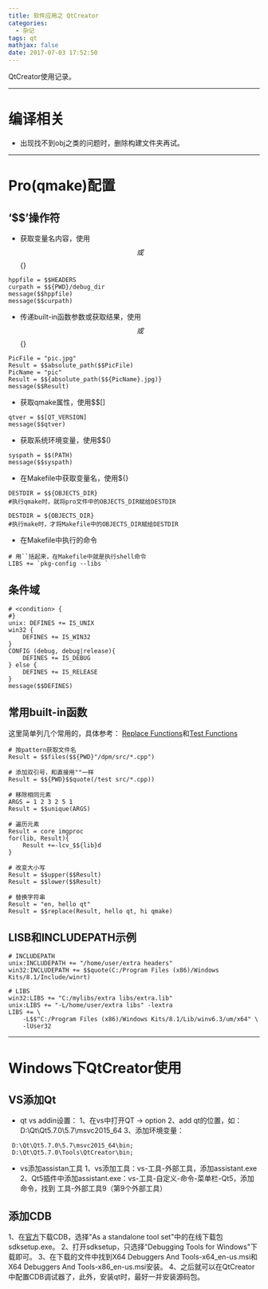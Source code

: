 ```yaml
---
title: 软件应用之 QtCreator
categories:
  - 杂记
tags: qt
mathjax: false
date: 2017-07-03 17:52:50
---
```


QtCreator使用记录。

<!-- more -->

---
# 编译相关
 - 出现找不到obj之类的问题时，删除构建文件夹再试。


---
# Pro(qmake)配置

## ‘$$’操作符

 - 获取变量名内容，使用$$或$${}

```
hppfile = $$HEADERS
curpath = $${PWD}/debug_dir
message($$hppfile)
message($$curpath)
```

 - 传递built-in函数参数或获取结果，使用$$或$${}

```
PicFile = "pic.jpg"
Result = $$absolute_path($$PicFile)
PicName = "pic"
Result = $${absolute_path($${PicName}.jpg)}
message($$Result)
```

 - 获取qmake属性，使用$$[]

```
qtver = $$[QT_VERSION]
message($$qtver)
```

 - 获取系统环境变量，使用$$()

```
syspath = $$(PATH)
message($$syspath)
```

 - 在Makefile中获取变量名，使用${}

```
DESTDIR = $${OBJECTS_DIR}
#执行qmake时，就将pro文件中的OBJECTS_DIR赋给DESTDIR

DESTDIR = ${OBJECTS_DIR}
#执行make时，才将Makefile中的OBJECTS_DIR赋给DESTDIR
```

 - 在Makefile中执行的命令

```
# 用``括起来，在Makefile中就是执行shell命令
LIBS += `pkg-config --libs `
```

## 条件域

```
# <condition> {
#}
unix: DEFINES += IS_UNIX
win32 {
    DEFINES += IS_WIN32
}
CONFIG (debug, debug|release){
    DEFINES += IS_DEBUG
} else {
    DEFINES += IS_RELEASE
}
message($$DEFINES)
```


## 常用built-in函数

这里简单列几个常用的，具体参考： [Replace Functions](http://doc.qt.io/qt-5/qmake-function-reference.html)和[Test Functions](http://doc.qt.io/qt-5/qmake-test-function-reference.html)

```
# 按pattern获取文件名
Result = $$files($${PWD}"/dpm/src/*.cpp")

# 添加双引号，和直接用""一样
Result = $${PWD}$$quote(/test src/*.cpp))

# 移除相同元素
ARGS = 1 2 3 2 5 1
Result = $$unique(ARGS)

# 遍历元素
Result = core imgproc
for(lib, Result){
    Result +=-lcv_$${lib}d
}

# 改变大小写
Result = $$upper($$Result)
Result = $$lower($$Result)

# 替换字符串
Result = "en, hello qt"
Result = $$replace(Result, hello qt, hi qmake)
```

## LISB和INCLUDEPATH示例

```
# INCLUDEPATH
unix:INCLUDEPATH += "/home/user/extra headers"
win32:INCLUDEPATH += $$quote(C:/Program Files (x86)/Windows Kits/8.1/Include/winrt)

# LIBS
win32:LIBS += "C:/mylibs/extra libs/extra.lib"
unix:LIBS += "-L/home/user/extra libs" -lextra
LIBS += \
    -L$$"C:/Program Files (x86)/Windows Kits/8.1/Lib/winv6.3/um/x64" \
    -lUser32
```

---
# Windows下QtCreator使用

## VS添加Qt
 - qt vs addin设置：
 1、在vs中打开QT -> option
 2、add qt的位置，如：D:\Qt\Qt5.7.0\5.7\msvc2015_64
 3、添加环境变量：

```
 D:\Qt\Qt5.7.0\5.7\msvc2015_64\bin;
 D:\Qt\Qt5.7.0\Tools\QtCreator\bin;
```
 
 - vs添加assistan工具
 1、vs添加工具：vs-工具-外部工具，添加assistant.exe
 2、Qt5插件中添加assistant.exe：vs-工具-自定义-命令-菜单栏-Qt5，添加命令，找到 工具-外部工具9（第9个外部工具）

## 添加CDB
 1、在[官方](https://docs.microsoft.com/en-us/windows-hardware/drivers/debugger/index)下载CDB，选择"As a standalone tool set"中的在线下载包sdksetup.exe。
 2、打开sdksetup，只选择"Debugging Tools for Windows"下载即可。
 3、在下载的文件中找到X64 Debuggers And Tools-x64_en-us.msi和X64 Debuggers And Tools-x86_en-us.msi安装。
 4、之后就可以在QtCreator中配置CDB调试器了，此外，安装qt时，最好一并安装源码包。
